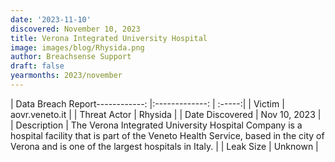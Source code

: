 ```yaml
---
date: '2023-11-10'
discovered: November 10, 2023
title: Verona Integrated University Hospital
image: images/blog/Rhysida.png
author: Breachsense Support
draft: false
yearmonths: 2023/november
---
```


| Data Breach Report------------:     |:-------------:    | :-----:|
| Victim      | aovr.veneto.it      | 
| Threat Actor      | Rhysida      | 
| Date Discovered      | Nov 10, 2023      | 
| Description      | The Verona Integrated University Hospital Company is a hospital facility that is part of the Veneto Health Service, based in the city of Verona and is one of the largest hospitals in Italy.      | 
| Leak Size      | Unknown      | 

